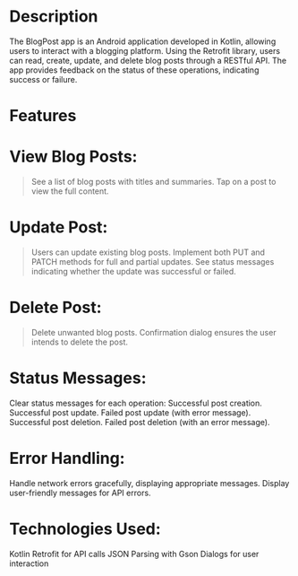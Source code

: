 # Description
The BlogPost app is an Android application developed in Kotlin, allowing users to interact with a blogging platform. Using the Retrofit library, users can read, create, update, and delete blog posts through a RESTful API. The app provides feedback on the status of these operations, indicating success or failure.

# Features
# View Blog Posts:
> See a list of blog posts with titles and summaries.
> Tap on a post to view the full content.

# Update Post:
> Users can update existing blog posts.
> Implement both PUT and PATCH methods for full and partial updates.
> See status messages indicating whether the update was successful or failed.

# Delete Post:
> Delete unwanted blog posts.
> Confirmation dialog ensures the user intends to delete the post.

# Status Messages:
Clear status messages for each operation:
Successful post creation.
Successful post update.
Failed post update (with error message).
Successful post deletion.
Failed post deletion (with an error message).

# Error Handling:
Handle network errors gracefully, displaying appropriate messages.
Display user-friendly messages for API errors.

# Technologies Used:
Kotlin
Retrofit for API calls
JSON Parsing with Gson
Dialogs for user interaction
